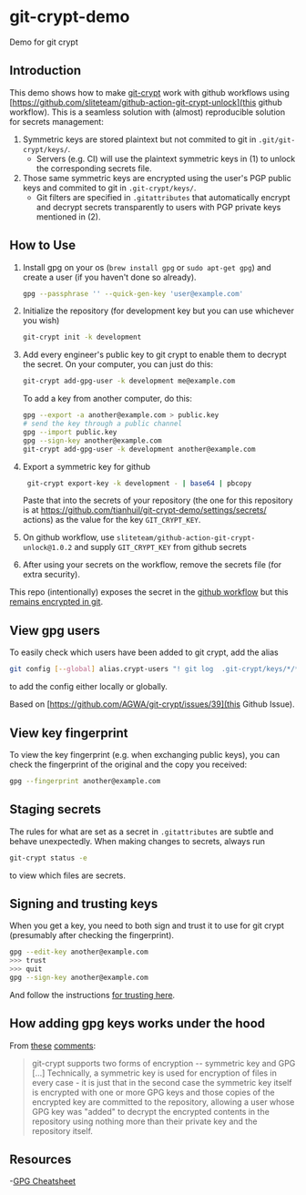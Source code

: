 # git-crypt-demo

Demo for git crypt

## Introduction

This demo shows how to make [git-crypt](https://github.com/AGWA/git-crypt) work with github workflows using [https://github.com/sliteteam/github-action-git-crypt-unlock](this github workflow).  This is a seamless solution with (almost) reproducible solution for secrets management:

1. Symmetric keys are stored plaintext but not commited to git in `.git/git-crypt/keys/`.
   - Servers (e.g. CI) will use the plaintext symmetric keys in (1) to unlock the corresponding secrets file.
2. Those same symmetric keys are encrypted using the user's PGP public keys and commited to git in `.git-crypt/keys/`.
   - Git filters are specified in `.gitattributes` that automatically encrypt and decrypt secrets transparently to users with PGP private keys mentioned in (2).

## How to Use

1. Install gpg on your os (`brew install gpg` or `sudo apt-get gpg`) and create a user (if you haven't done so already).

   ```bash
   gpg --passphrase '' --quick-gen-key 'user@example.com'
   ```

2. Initialize the repository (for development key but you can use whichever you wish)

   ```bash
   git-crypt init -k development
   ```

3. Add every engineer's public key to git crypt to enable them to decrypt the secret.  On your computer, you can just do this:

   ```bash
   git-crypt add-gpg-user -k development me@example.com
   ```

   To add a key from another computer, do this:

   ```bash
   gpg --export -a another@example.com > public.key
   # send the key through a public channel
   gpg --import public.key
   gpg --sign-key another@example.com
   git-crypt add-gpg-user -k development another@example.com
   ```

4. Export a symmetric key for github

   ```bash
    git-crypt export-key -k development - | base64 | pbcopy
   ```

   Paste that into the secrets of your repository (the one for this repository is at <https://github.com/tianhuil/git-crypt-demo/settings/secrets/>  actions) as the value for the key `GIT_CRYPT_KEY`.

5. On github workflow, use `sliteteam/github-action-git-crypt-unlock@1.0.2` and supply `GIT_CRYPT_KEY` from github secrets

6. After using your secrets on the workflow, remove the secrets file (for extra security).

This repo (intentionally) exposes the secret in the [github workflow](https://github.com/tianhuil/git-crypt-demo/runs/1545130895?check_suite_focus=true) but this [remains encrypted in git](https://github.com/tianhuil/git-crypt-demo/blob/main/file.secret).

## View gpg users

To easily check which users have been added to git crypt, add the alias

```bash
git config [--global] alias.crypt-users "! git log  .git-crypt/keys/*/*/*.gpg | egrep '\\b[A-Za-z0-9._%+-]+@[A-Za-z0-9.-]+\\.[A-Za-z]{2,6}\\b'"
```

to add the config either locally or globally.

Based on [https://github.com/AGWA/git-crypt/issues/39](this Github Issue).

## View key fingerprint

To view the key fingerprint (e.g. when exchanging public keys), you can check the fingerprint of the original and the copy you received:

```bash
gpg --fingerprint another@example.com
```

## Staging secrets

The rules for what are set as a secret in `.gitattributes` are subtle and behave unexpectedly.  When making changes to secrets, always run

```bash
git-crypt status -e
```

to view which files are secrets.

## Signing and trusting keys

When you get a key, you need to both sign and trust it to use for git crypt (presumably after checking the fingerprint).

```bash
gpg --edit-key another@example.com
>>> trust
>>> quit
gpg --sign-key another@example.com
```

And follow the instructions [for trusting here](https://www.gnupg.org/gph/en/manual/x334.html).

## How adding gpg keys works under the hood

From [these](https://github.com/AGWA/git-crypt/issues/47#issuecomment-103765784) [comments](https://github.com/AGWA/git-crypt/issues/47#issuecomment-103778947):
> git-crypt supports two forms of encryption -- symmetric key and GPG [...] Technically, a symmetric key is used for encryption of files in every case - it is just that in the second case the symmetric key itself is encrypted with one or more GPG keys and those copies of the encrypted key are committed to the repository, allowing a user whose GPG key was "added" to decrypt the encrypted contents in the repository using nothing more than their private key and the repository itself.

## Resources

-[GPG Cheatsheet](http://irtfweb.ifa.hawaii.edu/~lockhart/gpg/)
